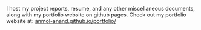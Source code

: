 I host my project reports, resume, and any other miscellaneous documents, along with my portfolio website on github pages. Check out my portfolio website at: [anmol-anand.github.io/portfolio/](https://anmol-anand.github.io/portfolio/)
